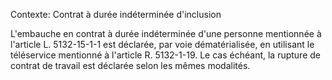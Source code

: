 Contexte: Contrat à durée indéterminée d'inclusion

L'embauche en contrat à durée indéterminée d'une personne mentionnée à l'article L. 5132-15-1-1 est déclarée, par voie dématérialisée, en utilisant le téléservice mentionné à l'article R. 5132-1-19. Le cas échéant, la rupture de contrat de travail est déclarée selon les mêmes modalités.
